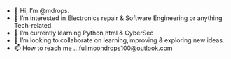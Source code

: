 - 👋 Hi, I’m @mdrops.
- 👀 I’m interested in Electronics repair & Software Engineering or anything Tech-related.
- 🌱 I’m currently learning Python,html & CyberSec
- 💞️ I’m looking to collaborate on learning,improving & exploring new ideas.
- 📫 How to reach me ...fullmoondrops100@outlook.com

<!---
mdrops/mdrops is a ✨ special ✨ repository because its `README.md` (this file) appears on your GitHub profile.
You can click the Preview link to take a look at your changes.
--->
